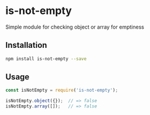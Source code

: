 is-not-empty
=========

Simple module for checking object or array for emptiness


## Installation
```bash
npm install is-not-empty --save
```

## Usage

```javascript
const isNotEmpty = require('is-not-empty');

isNotEmpty.object({});  // => false
isNotEmpty.array([]);   // => false
```
